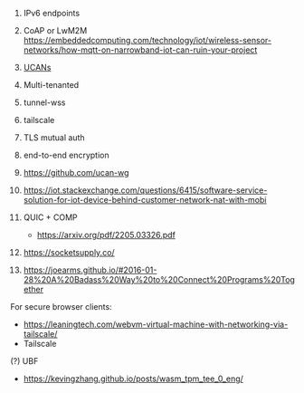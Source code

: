 1. IPv6 endpoints
2. CoAP or LwM2M
   https://embeddedcomputing.com/technology/iot/wireless-sensor-networks/how-mqtt-on-narrowband-iot-can-ruin-your-project

1. [UCANs](https://ucan.xyz/)
2. Multi-tenanted
3. tunnel-wss
4. tailscale
5. TLS mutual auth
6. end-to-end encryption
7. https://github.com/ucan-wg
8. https://iot.stackexchange.com/questions/6415/software-service-solution-for-iot-device-behind-customer-network-nat-with-mobi
9. QUIC + COMP 
    - https://arxiv.org/pdf/2205.03326.pdf
10. https://socketsupply.co/
11. https://joearms.github.io/#2016-01-28%20A%20Badass%20Way%20to%20Connect%20Programs%20Together

For secure browser clients:
- https://leaningtech.com/webvm-virtual-machine-with-networking-via-tailscale/
- Tailscale

(?) UBF
- https://kevingzhang.github.io/posts/wasm_tpm_tee_0_eng/